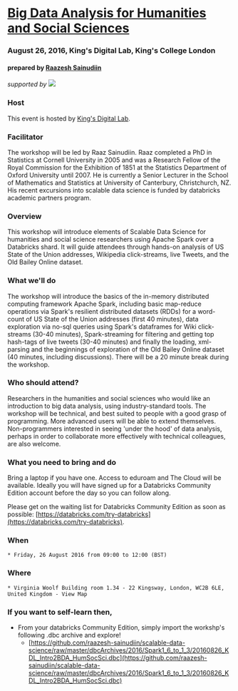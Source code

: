 # [Big Data Analysis for Humanities and Social Sciences](https://www.eventbrite.co.uk/e/big-data-analysis-for-the-humanities-and-social-sciences-tickets-26708754604)

### August 26, 2016, King's Digital Lab, King's College London
#### prepared by [Raazesh Sainudiin](https://nz.linkedin.com/in/raazesh-sainudiin-45955845) 

*supported by* [![](https://raw.githubusercontent.com/raazesh-sainudiin/scalable-data-science/master/images/databricks_logoTM_200px.png)](https://databricks.com/)



### Host

This event is hosted by [King's Digital Lab](http://www.eventbrite.co.uk/King's%20Digital%20Lab).

### Facilitator

The workshop will be led by Raaz Sainudiin. Raaz completed a PhD in Statistics at Cornell University in 2005 and was a Research Fellow of the Royal Commission for the Exhibition of 1851 at the Statistics Department of Oxford University until 2007. He is currently a Senior Lecturer in the School of Mathematics and Statistics at University of Canterbury, Christchurch, NZ. His recent excursions into scalable data science is funded by databricks academic partners program.

### Overview

This workshop will introduce elements of Scalable Data Science for humanities and social science researchers using Apache Spark over a Databricks shard. It will guide attendees through hands-on analysis of US State of the Union addresses, Wikipedia click-streams, live Tweets, and the Old Bailey Online dataset.

### What we'll do

The workshop will introduce the basics of the in-memory distributed computing framework Apache Spark, including basic map-reduce operations via Spark's resilient distributed datasets (RDDs) for a word-count of US State of the Union addresses (first 40 minutes), data exploration via no-sql queries using Spark's dataframes for Wiki click-streams (30-40 minutes), Spark-streaming for filtering and getting top hash-tags of live tweets (30-40 minutes) and finally the loading, xml-parsing and the beginnings of exploration of the Old Bailey Online dataset (40 minutes, including discussions). There will be a 20 minute break during the workshop.

### Who should attend?

Researchers in the humanities and social sciences who would like an introduction to big data analysis, using industry-standard tools. The workshop will be technical, and best suited to people with a good grasp of programming. More advanced users will be able to extend themselves. Non-programmers interested in seeing 'under the hood' of data analysis, perhaps in order to collaborate more effectively with technical colleagues, are also welcome.

### What you need to bring and do

Bring a laptop if you have one. Access to eduroam and The Cloud will be available. Ideally you will have signed up for a Databricks Community Edition account before the day so you can follow along.

Please get on the waiting list for Databricks Community Edition as soon as possible: [https://databricks.com/try-databricks](https://databricks.com/try-databricks).

### When
    * Friday, 26 August 2016 from 09:00 to 12:00 (BST) 
    
### Where
    * Virginia Woolf Building room 1.34 - 22 Kingsway, London, WC2B 6LE, United Kingdom - View Map

### If you want to self-learn then,

* From your databricks Community Edition, simply import the workshp's following .dbc archive and explore!
   * [https://github.com/raazesh-sainudiin/scalable-data-science/raw/master/dbcArchives/2016/Spark1_6_to_1_3/20160826_KDL_Intro2BDA_HumSocSci.dbc](https://github.com/raazesh-sainudiin/scalable-data-science/raw/master/dbcArchives/2016/Spark1_6_to_1_3/20160826_KDL_Intro2BDA_HumSocSci.dbc)

